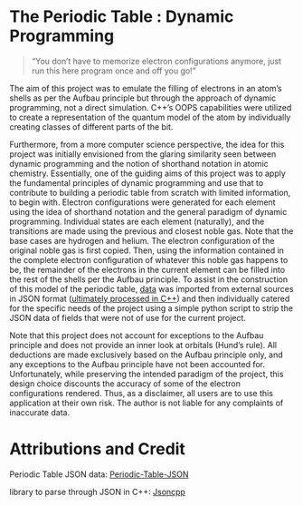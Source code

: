# The Periodic Table : Dynamic Programming
> “You don’t have to memorize electron configurations anymore, just run this here program once and off you go!”

The aim of this project was to emulate the filling of electrons in an atom’s shells as per the Aufbau principle but through the approach of dynamic programming, not a direct simulation. C++’s OOPS capabilities were utilized to create a representation of the quantum model of the atom by individually creating classes of different parts of the bit. 

Furthermore, from a more computer science perspective, the idea for this project was initially envisioned from the glaring similarity seen between dynamic programming and the notion of shorthand notation in atomic chemistry. Essentially, one of the guiding aims of this project was to apply the fundamental principles of dynamic programming and use that to contribute to building a periodic table from scratch with limited information, to begin with. Electron configurations were generated for each element using the idea of shorthand notation and the general paradigm of dynamic programming. Individual states are each element (naturally), and the transitions are made using the previous and closest noble gas. Note that the base cases are hydrogen and helium. The electron configuration of the original noble gas is first copied. Then, using the information contained in the complete electron configuration of whatever this noble gas happens to be, the remainder of the electrons in the current element can be filled into the rest of the shells per the Aufbau principle. To assist in the construction of this model of the periodic table, [data](#Attributions-and-Credit) was imported from external sources in JSON format ([ultimately processed in C++](#Attributions-and-Credit)) and then individually catered for the specific needs of the project using a simple python script to strip the JSON data of fields that were not of use for the current project. 

Note that this project does not account for exceptions to the Aufbau principle and does not provide an inner look at orbitals (Hund’s rule). All deductions are made exclusively based on the Aufbau principle only, and any exceptions to the Aufbau principle have not been accounted for. Unfortunately, while preserving the intended paradigm of the project, this design choice discounts the accuracy of some of the electron configurations rendered. Thus, as a disclaimer, 
all users are to use this application at their own risk. The author is not liable for any complaints of inaccurate data. 

# Attributions and Credit 
Periodic Table JSON data: [Periodic-Table-JSON](https://github.com/Bowserinator/Periodic-Table-JSON)

library to parse through JSON in C++: [Jsoncpp](https://github.com/open-source-parsers/jsoncpp)
